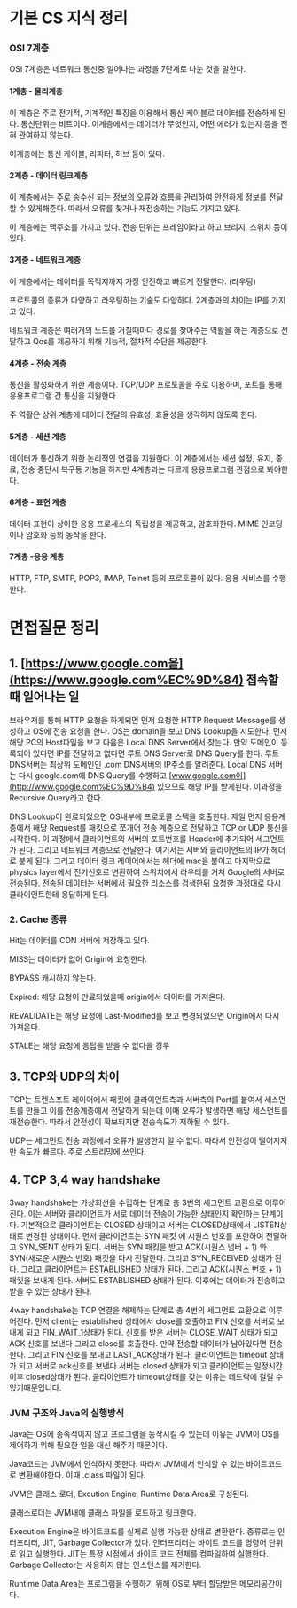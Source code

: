 # 기본 CS 지식 정리

### OSI 7계층

OSI 7계층은 네트워크 통신중 일어나는 과정을 7단계로 나눈 것을 말한다.

#### 1계층 - 물리계층

이 계층은 주로 전기적, 기계적인 특징을 이용해서 통신 케이블로 데이터를 전송하게 된다. 통신단위는 비트이다. 이계층에서는 데이터가 무엇인지, 어떤 에러가 있는지 등을 전혀 관여하지 않는다.

이계층에는 통신 케이블, 리피터, 허브 등이 있다.

#### 2계층 - 데이터 링크계층

이 계층에서는 주로 송수신 되는 정보의 오류와 흐름을 관리하여 안전하게 정보를 전달할 수 있게해준다. 따라서 오류를 찾거나 재전송하는 기능도 가지고 있다.

이 계층에는 맥주소를 가지고 있다. 전송 단위는 프레임이라고 하고 브리지, 스위치 등이 있다.

#### 3계층 - 네트워크 계층

이 계층에서는 데이터를 목적지까지 가장 안전하고 빠르게 전달한다. (라우팅)

프로토콜의 종류가 다양하고 라우팅하는 기술도 다양하다. 2계층과의 차이는 IP를 가지고 있다. 

네트워크 계층은 여러개의 노드를 거칠때마다 경로를 찾아주는 역활을 하는 계층으로 전달하고 Qos를 제공하기 위해 기능적, 절차적 수단을 제공한다.

#### 4계층 - 전송 계층

통신을 활성화하기 위한 계층이다. TCP/UDP 프로토콜을 주로 이용하며, 포트를 통해 응용프로그램 간 통신을 지원한다.

주 역활은 상위 계층에 데이터 전달의 유효성, 효율성을 생각하지 않도록 한다.

#### 5계층 - 세션 계층

데이터가 통신하기 위한 논리적인 연결을 지원한다. 이 계층에서는 세션 설정, 유지, 종료, 전송 중단시 복구등 기능을 하지만 4계층과는 다르게 응용프로그램 관점으로 봐야한다.

#### 6계층 - 표현 계층

데이터 표현이 상이한 응용 프로세스의 독립성을 제공하고, 암호화한다. MIME 인코딩이나 암호화 등의 동작을 한다.

#### 7계층 -응용 계층

HTTP, FTP, SMTP, POP3, IMAP, Telnet 등의 프로토콜이 있다. 응용 서비스를 수행한다.



# 면접질문 정리

## 1. [https://www.google.com을](https://www.google.com%EC%9D%84) 접속할 때 일어나는 일

브라우저를 통해 HTTP 요청을 하게되면 먼저 요청한 HTTP Request Message를 생성하고 OS에 전송 요청을 한다. OS는 domain을 보고 DNS Lookup을 시도한다. 먼저 해당 PC의 Host파일을 보고 다음은 Local DNS Server에서 찾는다. 만약 도메인이 등록되어 있다면 IP를 전달하고 없다면 루트 DNS Server로 DNS Query를 한다. 루트 DNS서버는 최상위 도메인인 .com DNS서버의 IP주소를 알려준다. Local DNS 서버는 다시 google.com에 DNS Query를 수행하고 [www.google.com이](http://www.google.com%EC%9D%B4) 있으므로 해당 IP를 받게된다. 이과정을 Recursive Query라고 한다.

DNS Lookup이 완료되었으면 OS내부에 프로토콜 스택을 호출한다. 제일 먼저 응용계층에서 해당 Request를 패킷으로 쪼개어 전송 계층으로 전달하고 TCP or UDP 통신을 시작한다. 이 과정에서 클라이언트와 서버의 포트번호를 Header에 추가되어 세그먼트가 된다. 그리고 네트워크 계층으로 전달한다. 여기서는 서버와 클라이언트의 IP가 헤더로 붙게 된다. 그리고 데이터 링크 레이어에서는 헤더에 mac을 붙이고 마지막으로 physics layer에서 전기신호로 변환하여 스위치에서 라우터를 거쳐 Google의 서버로 전송된다. 전송된 데이터는 서버에서 필요한 리소스를 검색한뒤 요청한 과정대로 다시 클라이언트한테 응답하게 된다.

### 2. Cache 종류

Hit는 데이터를 CDN 서버에 저장하고 있다.

MISS는 데이터가 없어 Origin에 요청한다.

BYPASS 캐시하지 않는다.

Expired: 해당 요청이 만료되었을때 origin에서 데이터를 가져온다.

REVALIDATE는 해당 요청에 Last-Modified를 보고 변경되었으면 Origin에서 다시 가져온다.

STALE는 해당 요청에 응답을 받을 수 없다을 경우

## 3. TCP와 UDP의 차이

TCP는 트렌스포트 레이어에서 패킷에 클라이언트측과 서버측의 Port를 붙여서 세스먼트를 만들고 이를 전송계층에서 전달하게 되는데 이때 오류가 발생하면 해당 세스먼트를 재전송한다. 따라서 안전성이 확보되지만 전송속도가 저하될 수 있다.

UDP는 세그먼트 전송 과정에서 오류가 발생한지 알 수 없다. 따라서 안전성이 떨어지지만 속도가 빠르다. 주로 스트리밍에 쓰인다.

## 4. TCP 3,4 way handshake

3way handshake는 가상회선을 수립하는 단계로 총 3번의 세그먼트 교환으로 이루어진다. 이는 서버와 클라이언트가 서로 데이터 전송이 가능한 상태인지 확인하는 단계이다. 기본적으로 클라이언트는 CLOSED 상태이고 서버는 CLOSED상태에서 LISTEN상태로 변경된 상태이다. 먼저 클라이언트는 SYN 패킷 에 시퀀스 번호를 포한하여 전달하고 SYN_SENT 상태가 된다. 서버는 SYN 패킷을 받고 ACK(시퀀스 넘버 + 1) 와 SYN(새로운 시퀀스 번호) 패킷을 다시 전달한다. 그리고 SYN_RECEIVED 상태가 된다. 그리고 클라이언트는 ESTABLISHED 상태가 된다. 그리고 ACK(시퀀스 번호 + 1) 패킷을 보내게 된다. 서버도 ESTABLISHED 상태가 된다. 이후에는 데이터가 전송하고 받을 수 있는 상태가 된다.

4way handshake는 TCP 연결을 해제하는 단계로 총 4번의 세그먼트 교환으로 이루어진다. 먼저 client는 established 상태에서 close를 호출하고 FIN 신호를 서버로 보내게 되고 FIN_WAIT_1상태가 된다. 신호를 받은 서버는 CLOSE_WAIT 상태가 되고 ACK 신호를 보낸다 그리고 close를 호출한다. 만약 전송할 데이터가 남아있다면 전송한다. 그리고 FIN 신호를 보내고 LAST_ACK상태가 된다. 클라이언트는 timeout 상태가 되고 서버로 ack신호를 보낸다 서버는 closed 상태가 되고 클라이언트는 일정시간 이후 closed상태가 된다. 클라이언트가 timeout상태를 갖는 이유는 데드락에 걸릴 수 있기때문입니다.

### JVM 구조와 Java의 실행방식

Java는 OS에 종속적이지 않고 프로그램을 동작시킬 수 있는데 이유는 JVM이 OS를 제어하기 위해 필요한 일을 대신 해주기 때문이다.

Java코드는 JVM에서 인식하지 못한다. 따라서 JVM에서 인식할 수 있는 바이트코드로 변환해야한다. 이때 .class 파일이 된다.

JVM은 클래스 로더, Excution Engine, Runtime Data Area로 구성된다.

클래스로더는 JVM내에 클래스 파일을 로드하고 링크한다.

Execution Engine은 바이트코드를 실제로 실행 가능한 상태로 변환한다. 종류로는 인터프리터, JIT, Garbage Collector가 있다. 인터프리터는 바이트 코드를 명령어 단위로 읽고 실행한다. JIT는 특정 시점에서 바이트 코드 전체를 컴파일하여 실행한다. Garbage Collector는 사용하지 않는 인스턴스를 제거한다.

Runtime Data Area는 프로그램을 수행하기 위해 OS로 부터 할당받은 메모리공간이다.
